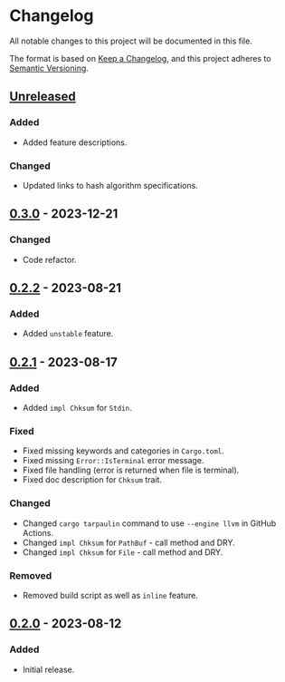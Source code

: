 # Changelog

All notable changes to this project will be documented in this file.

The format is based on [Keep a Changelog](https://keepachangelog.com/en/1.0.0/),
and this project adheres to [Semantic Versioning](https://semver.org/spec/v2.0.0.html).

## [Unreleased]

### Added

- Added feature descriptions.

### Changed

- Updated links to hash algorithm specifications.

## [0.3.0] - 2023-12-21

### Changed

- Code refactor.

## [0.2.2] - 2023-08-21

### Added

- Added `unstable` feature.

## [0.2.1] - 2023-08-17

### Added

- Added `impl Chksum` for `Stdin`.

### Fixed

- Fixed missing keywords and categories in `Cargo.toml`.
- Fixed missing `Error::IsTerminal` error message.
- Fixed file handling (error is returned when file is terminal).
- Fixed doc description for `Chksum` trait.

### Changed

- Changed `cargo tarpaulin` command to use `--engine llvm` in GitHub Actions.
- Changed `impl Chksum` for `PathBuf` - call method and DRY.
- Changed `impl Chksum` for `File` - call method and DRY.

### Removed

- Removed build script as well as `inline` feature.

## [0.2.0] - 2023-08-12

### Added

- Initial release.

[Unreleased]: https://github.com/chksum-rs/lib/compare/v0.3.0...HEAD
[0.3.0]: https://github.com/chksum-rs/lib/releases/tag/v0.3.0
[0.2.2]: https://github.com/chksum-rs/lib/compare/v0.2.1...v0.2.2
[0.2.1]: https://github.com/chksum-rs/lib/compare/v0.2.0...v0.2.1
[0.2.0]: https://github.com/chksum-rs/lib/releases/tag/v0.2.0
